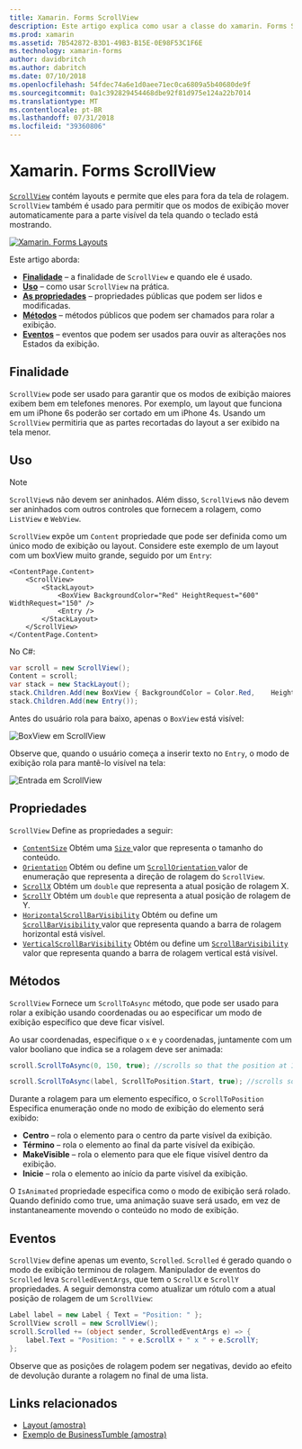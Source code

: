 ```yaml
---
title: Xamarin. Forms ScrollView
description: Este artigo explica como usar a classe do xamarin. Forms ScrollView para apresentar os layouts que não cabem em apenas uma única tela, e que têm conteúdo liberar espaço para o teclado.
ms.prod: xamarin
ms.assetid: 7B542872-B3D1-49B3-B15E-0E98F53C1F6E
ms.technology: xamarin-forms
author: davidbritch
ms.author: dabritch
ms.date: 07/10/2018
ms.openlocfilehash: 54fdec74a6e1d0aee71ec0ca6809a5b40680de9f
ms.sourcegitcommit: 0a1c392829454468dbe92f81d975e124a22b7014
ms.translationtype: MT
ms.contentlocale: pt-BR
ms.lasthandoff: 07/31/2018
ms.locfileid: "39360806"
---
```

# <a name="xamarinforms-scrollview"></a>Xamarin. Forms ScrollView

[`ScrollView`](xref:Xamarin.Forms.ScrollView) contém layouts e permite que eles para fora da tela de rolagem. `ScrollView` também é usado para permitir que os modos de exibição mover automaticamente para a parte visível da tela quando o teclado está mostrando.

[![](scroll-view-images/layouts-sml.png "Xamarin. Forms Layouts")](scroll-view-images/layouts.png#lightbox "Layouts do xamarin. Forms")

Este artigo aborda:

- **[Finalidade](#purpose)**  &ndash; a finalidade de `ScrollView` e quando ele é usado.
- **[Uso](#usage)**  &ndash; como usar `ScrollView` na prática.
- **[As propriedades](#properties)**  &ndash; propriedades públicas que podem ser lidos e modificadas.
- **[Métodos](#methods)**  &ndash; métodos públicos que podem ser chamados para rolar a exibição.
- **[Eventos](#events)**  &ndash; eventos que podem ser usados para ouvir as alterações nos Estados da exibição.

## <a name="purpose"></a>Finalidade

`ScrollView` pode ser usado para garantir que os modos de exibição maiores exibem bem em telefones menores. Por exemplo, um layout que funciona em um iPhone 6s poderão ser cortado em um iPhone 4s. Usando um `ScrollView` permitiria que as partes recortadas do layout a ser exibido na tela menor.

## <a name="usage"></a>Uso

> [!NOTE]
> `ScrollView`s não devem ser aninhados. Além disso, `ScrollView`s não devem ser aninhados com outros controles que fornecem a rolagem, como `ListView` e `WebView`.

`ScrollView` expõe um `Content` propriedade que pode ser definida como um único modo de exibição ou layout. Considere este exemplo de um layout com um boxView muito grande, seguido por um `Entry`:

```xaml
<ContentPage.Content>
    <ScrollView>
        <StackLayout>
            <BoxView BackgroundColor="Red" HeightRequest="600" WidthRequest="150" />
            <Entry />
        </StackLayout>
    </ScrollView>
</ContentPage.Content>
```

No C#:

```csharp
var scroll = new ScrollView();
Content = scroll;
var stack = new StackLayout();
stack.Children.Add(new BoxView { BackgroundColor = Color.Red,    HeightRequest = 600, WidthRequest = 600 });
stack.Children.Add(new Entry());
```

Antes do usuário rola para baixo, apenas o `BoxView` está visível:

![](scroll-view-images/scroll-start.png "BoxView em ScrollView")

Observe que, quando o usuário começa a inserir texto no `Entry`, o modo de exibição rola para mantê-lo visível na tela:

![](scroll-view-images/scroll-end.png "Entrada em ScrollView")

## <a name="properties"></a>Propriedades

`ScrollView` Define as propriedades a seguir:

- [`ContentSize`](xref:Xamarin.Forms.ScrollView.ContentSizeProperty) Obtém uma [ `Size` ](xref:Xamarin.Forms.Size) valor que representa o tamanho do conteúdo.
- [`Orientation`](xref:Xamarin.Forms.ScrollView.OrientationProperty) Obtém ou define um [ `ScrollOrientation` ](xref:Xamarin.Forms.ScrollOrientation) valor de enumeração que representa a direção de rolagem do `ScrollView`.
- [`ScrollX`](xref:Xamarin.Forms.ScrollView.ScrollXProperty) Obtém um `double` que representa a atual posição de rolagem X.
- [`ScrollY`](xref:Xamarin.Forms.ScrollView.ScrollYProperty) Obtém um `double` que representa a atual posição de rolagem de Y.
- [`HorizontalScrollBarVisibility`](xref:Xamarin.Forms.ScrollView.HorizontalScrollBarVisibilityProperty) Obtém ou define um [ `ScrollBarVisibility` ](xref:Xamarin.Forms.ScrollBarVisibility) valor que representa quando a barra de rolagem horizontal está visível.
- [`VerticalScrollBarVisibility`](xref:Xamarin.Forms.ScrollView.VerticalScrollBarVisibilityProperty) Obtém ou define um [ `ScrollBarVisibility` ](xref:Xamarin.Forms.ScrollBarVisibility) valor que representa quando a barra de rolagem vertical está visível.

## <a name="methods"></a>Métodos

`ScrollView` Fornece um `ScrollToAsync` método, que pode ser usado para rolar a exibição usando coordenadas ou ao especificar um modo de exibição específico que deve ficar visível.

Ao usar coordenadas, especifique o `x` e `y` coordenadas, juntamente com um valor booliano que indica se a rolagem deve ser animada:

```csharp
scroll.ScrollToAsync(0, 150, true); //scrolls so that the position at 150px from the top is visible

scroll.ScrollToAsync(label, ScrollToPosition.Start, true); //scrolls so that the label is at the start of the list
```

Durante a rolagem para um elemento específico, o `ScrollToPosition` Especifica enumeração onde no modo de exibição do elemento será exibido:

- **Centro** &ndash; rola o elemento para o centro da parte visível da exibição.
- **Término** &ndash; rola o elemento ao final da parte visível da exibição.
- **MakeVisible** &ndash; rola o elemento para que ele fique visível dentro da exibição.
- **Inicie** &ndash; rola o elemento ao início da parte visível da exibição.

O `IsAnimated` propriedade especifica como o modo de exibição será rolado. Quando definido como true, uma animação suave será usado, em vez de instantaneamente movendo o conteúdo no modo de exibição.

## <a name="events"></a>Eventos

`ScrollView` define apenas um evento, `Scrolled`. `Scrolled` é gerado quando o modo de exibição terminou de rolagem. Manipulador de eventos do `Scrolled` leva `ScrolledEventArgs`, que tem o `ScrollX` e `ScrollY` propriedades. A seguir demonstra como atualizar um rótulo com a atual posição de rolagem de um `ScrollView`:

```csharp
Label label = new Label { Text = "Position: " };
ScrollView scroll = new ScrollView();
scroll.Scrolled += (object sender, ScrolledEventArgs e) => {
    label.Text = "Position: " + e.ScrollX + " x " + e.ScrollY;
};
```

Observe que as posições de rolagem podem ser negativas, devido ao efeito de devolução durante a rolagem no final de uma lista.


## <a name="related-links"></a>Links relacionados

- [Layout (amostra)](https://developer.xamarin.com/samples/xamarin-forms/UserInterface/Layout/)
- [Exemplo de BusinessTumble (amostra)](https://developer.xamarin.com/samples/xamarin-forms/UserInterface/BusinessTumble/)
